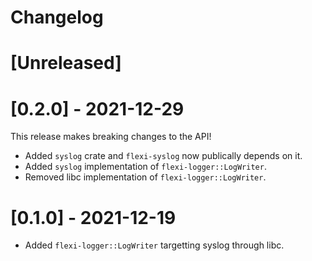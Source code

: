 # Changelog

# [Unreleased]

# [0.2.0] - 2021-12-29

This release makes breaking changes to the API!

* Added `syslog` crate and `flexi-syslog` now publically depends on it.
* Added `syslog` implementation of `flexi-logger::LogWriter`.
* Removed libc implementation of `flexi-logger::LogWriter`.

# [0.1.0] - 2021-12-19

* Added `flexi-logger::LogWriter` targetting syslog through libc. 
